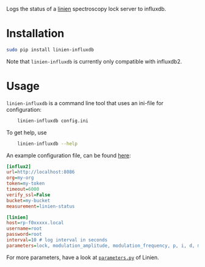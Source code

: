 Logs the status of a [linien](https://github.com/linien-org/linien) spectroscopy lock server to influxdb.

# Installation

``` bash
sudo pip install linien-influxdb
```

Note that `linien-influxdb` is currently only compatible with influxdb2.
# Usage

`linien-influxdb` is a command line tool that uses an ini-file for configuration:

```bash
    linien-influxdb config.ini
```

To get help, use

```bash
    linien-influxdb --help
```

An example configuration file, can be found [here](https://github.com/linien-org/linien-influxdb/blob/master/linien_influxdb/example_config.ini):

```ini
[influx2]
url=http://localhost:8086
org=my-org
token=my-token
timeout=6000
verify_ssl=False
bucket=my-bucket
measurement=linien-status

[linien]
host=rp-f0xxxxx.local
username=root
password=root
interval=10 # log interval in seconds
parameters=lock, modulation_amplitude, modulation_frequency, p, i, d, monitor_signal_mean, error_signal_mean, error_signal_std, control_signal_mean
```

For more parameters, have a look at [`parameters.py`](https://github.com/linien-org/linien/blob/master/linien/server/parameters.py) of Linien.